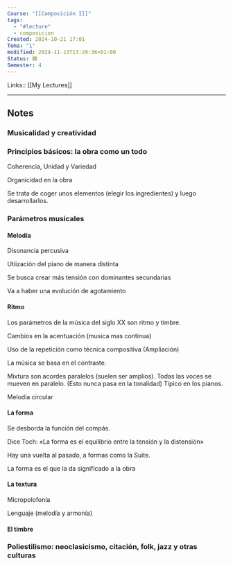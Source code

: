 ```yaml
---
Course: "[[Composición I]]"
tags:
  - "#lecture"
  - composicion
Created: 2024-10-21 17:01
Tema: "1"
modified: 2024-11-13T13:29:36+01:00
Status: 🟥
Semester: 4
---
```

Links:: [[My Lectures]]
___
## Notes

### Musicalidad y creatividad



### Principios básicos: la obra como un todo

Coherencia, Unidad y Variedad



Organicidad en la obra

Se trata de coger unos elementos (elegir los ingredientes) y luego desarrollarlos. 



### Parámetros musicales

#### Melodía

Disonancia percusiva

Utiización del piano de manera distinta

Se busca crear más tensión con dominantes secundarias

Va a haber una evolución de agotamiento 


#### Ritmo

Los parámetros de la música del siglo XX son ritmo y timbre.

Cambios en la acentuación (musica mas continua)

Uso de la repetición como técnica compositiva (Ampliación)

La música se basa en el contraste. 

Mixtura son acordes paralelos (suelen ser amplios). Todas las voces se mueven en paralelo. (Esto nunca pasa en la tonalidad) Típico en los pianos.

Melodía circular

#### La forma

Se desborda la función del compás. 

Dice Toch: «La forma es el equilibrio entre la tensión y la distensión» 

Hay una vuelta al pasado, a formas como la Suite.

La forma es el que la da significado a la obra

#### La textura

Micropolofonía

Lenguaje (melodía y armonía)

#### El timbre

### Poliestilismo: neoclasicismo, citación, folk, jazz y otras culturas

#### 





















